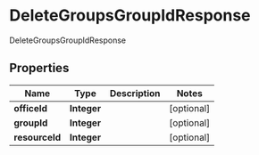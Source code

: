 

# DeleteGroupsGroupIdResponse

DeleteGroupsGroupIdResponse
## Properties

Name | Type | Description | Notes
------------ | ------------- | ------------- | -------------
**officeId** | **Integer** |  |  [optional]
**groupId** | **Integer** |  |  [optional]
**resourceId** | **Integer** |  |  [optional]



